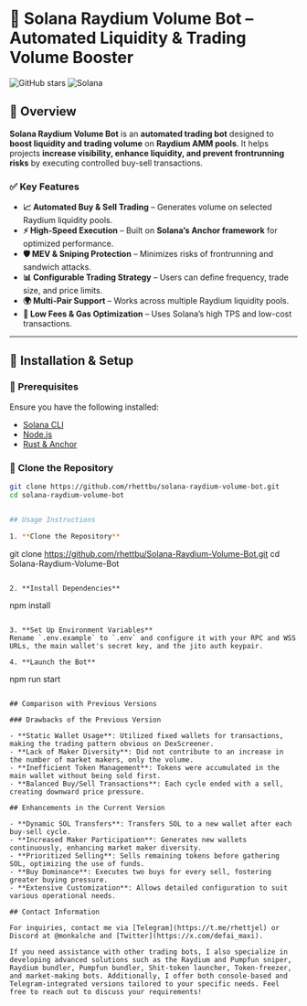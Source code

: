 # 🚀 Solana Raydium Volume Bot – Automated Liquidity & Trading Volume Booster

![GitHub stars](https://img.shields.io/github/stars/rhettbu/solana-raydium-volume-bot?style=social)
![Solana](https://img.shields.io/badge/Solana-Raydium%20Bot-purple)

## 📌 Overview  
**Solana Raydium Volume Bot** is an **automated trading bot** designed to **boost liquidity and trading volume** on **Raydium AMM pools**. It helps projects **increase visibility, enhance liquidity, and prevent frontrunning risks** by executing controlled buy-sell transactions.  

### ✅ **Key Features**
- **📈 Automated Buy & Sell Trading** – Generates volume on selected Raydium liquidity pools.  
- **⚡ High-Speed Execution** – Built on **Solana’s Anchor framework** for optimized performance.  
- **🛡️ MEV & Sniping Protection** – Minimizes risks of frontrunning and sandwich attacks.  
- **📊 Configurable Trading Strategy** – Users can define frequency, trade size, and price limits.  
- **🌍 Multi-Pair Support** – Works across multiple Raydium liquidity pools.  
- **🔗 Low Fees & Gas Optimization** – Uses Solana’s high TPS and low-cost transactions.  

---

## 🚀 **Installation & Setup**

### **🔹 Prerequisites**
Ensure you have the following installed:
- [Solana CLI](https://docs.solana.com/cli/install-solana-cli)
- [Node.js](https://nodejs.org/en/download/)
- [Rust & Anchor](https://project-serum.github.io/anchor/getting-started/installation.html)

### **🔹 Clone the Repository**
```sh
git clone https://github.com/rhettbu/solana-raydium-volume-bot.git
cd solana-raydium-volume-bot


## Usage Instructions

1. **Clone the Repository**

   ```
   git clone https://github.com/rhettbu/Solana-Raydium-Volume-Bot.git
   cd Solana-Raydium-Volume-Bot
   ```

2. **Install Dependencies**

   ```
   npm install
   ```

3. **Set Up Environment Variables**
   Rename `.env.example` to `.env` and configure it with your RPC and WSS URLs, the main wallet's secret key, and the jito auth keypair.

4. **Launch the Bot**
   ```
   npm run start
   ```

## Comparison with Previous Versions

### Drawbacks of the Previous Version

- **Static Wallet Usage**: Utilized fixed wallets for transactions, making the trading pattern obvious on DexScreener.
- **Lack of Maker Diversity**: Did not contribute to an increase in the number of market makers, only the volume.
- **Inefficient Token Management**: Tokens were accumulated in the main wallet without being sold first.
- **Balanced Buy/Sell Transactions**: Each cycle ended with a sell, creating downward price pressure.

## Enhancements in the Current Version

- **Dynamic SOL Transfers**: Transfers SOL to a new wallet after each buy-sell cycle.
- **Increased Maker Participation**: Generates new wallets continuously, enhancing market maker diversity.
- **Prioritized Selling**: Sells remaining tokens before gathering SOL, optimizing the use of funds.
- **Buy Dominance**: Executes two buys for every sell, fostering greater buying pressure.
- **Extensive Customization**: Allows detailed configuration to suit various operational needs.

## Contact Information

For inquiries, contact me via [Telegram](https://t.me/rhettjel) or Discord at @monkalche and [Twitter](https://x.com/defai_maxi).

If you need assistance with other trading bots, I also specialize in developing advanced solutions such as the Raydium and Pumpfun sniper, Raydium bundler, Pumpfun bundler, Shit-token launcher, Token-freezer, and market-making bots. Additionally, I offer both console-based and Telegram-integrated versions tailored to your specific needs. Feel free to reach out to discuss your requirements!
